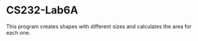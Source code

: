 # CS232-Lab6A
This program creates shapes with different sizes and calculates the area for each one.

